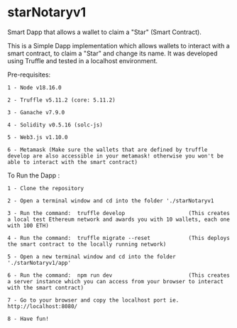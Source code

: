 # starNotaryv1
Smart Dapp that allows a wallet to claim a "Star" (Smart Contract).

This is a Simple Dapp implementation which allows wallets to interact with a smart contract, to claim a "Star" and change its name.
It was developed using Truffle and tested in a localhost environment.



  Pre-requisites:
   
    1 - Node v18.16.0
    
    2 - Truffle v5.11.2 (core: 5.11.2)

    3 - Ganache v7.9.0

    4 - Solidity v0.5.16 (solc-js)

    5 - Web3.js v1.10.0

    6 - Metamask (Make sure the wallets that are defined by truffle develop are also accessible in your metamask! otherwise you won't be able to interact with the smart contract)

  To Run the Dapp :

    1 - Clone the repository

    2 - Open a terminal window and cd into the folder './starNotaryv1
    
    3 - Run the command:  truffle develop                    (This creates a local test Ethereum network and awards you with 10 wallets, each one with 100 ETH)

    4 - Run the command:  truffle migrate --reset            (This deploys the smart contract to the locally running network)

    5 - Open a new terminal window and cd into the folder './starNotaryv1/app'

    6 - Run the command:  npm run dev                        (This creates a server instance which you can access from your browser to interact with the smart contract)

    7 - Go to your browser and copy the localhost port ie. http://localhost:8080/

    8 - Have fun!

  

    
